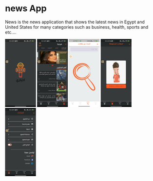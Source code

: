 
# news App
News is the news application that shows the latest news in Egypt and United States for many categories such as business, health, sports and etc....

<img src="NewsScreenShot/splash.jpeg" width="20%"></img>
<img src="NewsScreenShot/home.jpeg" width="20%"></img>
<img src="NewsScreenShot/search.jpeg" width="20%"></img>
<img src="NewsScreenShot/save.jpeg" width="20%"></img>
<img src="NewsScreenShot/seetings.jpeg" width="20%"></img>

